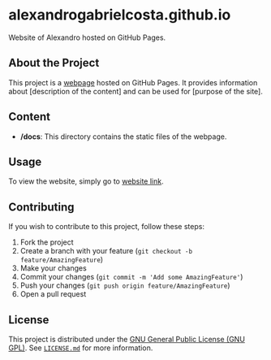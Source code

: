 # alexandrogabrielcosta.github.io

Website of Alexandro hosted on GitHub Pages.

## About the Project

This project is a [webpage](https://usuario.github.io/repo/) hosted on GitHub Pages. It provides information about [description of the content] and can be used for [purpose of the site].

## Content

- **/docs**: This directory contains the static files of the webpage.

## Usage

To view the website, simply go to [website link](https://usuario.github.io/repo/).

## Contributing

If you wish to contribute to this project, follow these steps:

1. Fork the project
2. Create a branch with your feature (`git checkout -b feature/AmazingFeature`)
3. Make your changes
4. Commit your changes (`git commit -m 'Add some AmazingFeature'`)
5. Push your changes (`git push origin feature/AmazingFeature`)
6. Open a pull request

## License

This project is distributed under the [GNU General Public License (GNU GPL)](https://www.gnu.org/licenses/gpl-3.0.html). See [`LICENSE.md`](LICENSE.md) for more information.
